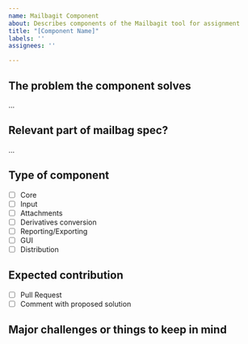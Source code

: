 ```yaml
---
name: Mailbagit Component
about: Describes components of the Mailbagit tool for assignment
title: "[Component Name]"
labels: ''
assignees: ''

---
```


## The problem the component solves

...


## Relevant part of mailbag spec?

...

## Type of component

- [ ] Core
- [ ] Input
- [ ] Attachments
- [ ] Derivatives conversion
- [ ] Reporting/Exporting
- [ ] GUI
- [ ] Distribution

## Expected contribution

- [ ] Pull Request
- [ ] Comment with proposed solution

## Major challenges or things to keep in mind
